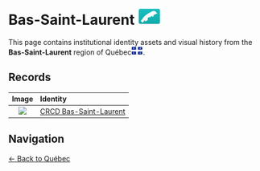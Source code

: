 # Bas-Saint-Laurent ![01](https://github.com/apapenheim/nation-branding-now/blob/master/images/FlagKit/NA/CA/QC/01/01@2x.png)

This page contains institutional identity assets and visual history from the **Bas-Saint-Laurent** region of Québec![QC](../../../../images/FlagKit/NA/CA/QC/QC.png).

## Records

| Image | Identity |
| :---: | :--- |
| ![](https://f001.backblazeb2.com/b2api/v1/b2_download_file_by_id?fileId=4_z28c49eac21252eda5eb50012_f103447f218dd89f9_d20170709_m043749_c001_v0001041_t0059) | [CRCD Bas-Saint-Laurent](CRCD.md) |

## Navigation

[← Back to Québec](../README.md)
